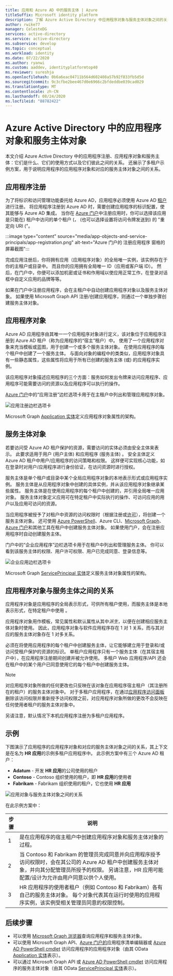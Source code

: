 ```yaml
---
title: 应用和 Azure AD 中的服务主体 | Azure
titleSuffix: Microsoft identity platform
description: 了解 Azure Active Directory 中应用程序对象与服务主体对象之间的关系。
author: rwike77
manager: CelesteDG
services: active-directory
ms.service: active-directory
ms.subservice: develop
ms.topic: conceptual
ms.workload: identity
ms.date: 07/22/2020
ms.author: ryanwi
ms.custom: aaddev, identityplatformtop40
ms.reviewer: sureshja
ms.openlocfilehash: 0b6a6eac04711b564d602408a57b92f833fb5d5d
ms.sourcegitcommit: 9c3cfbe2bee467d0e6966c2bfdeddbe039cad029
ms.translationtype: MT
ms.contentlocale: zh-CN
ms.lasthandoff: 08/24/2020
ms.locfileid: "88782422"
---
```

# <a name="application-and-service-principal-objects-in-azure-active-directory"></a>Azure Active Directory 中的应用程序对象和服务主体对象

本文介绍 Azure Active Directory 中的应用程序注册、应用程序对象和服务主体：它们是什么、它们的使用方式以及它们彼此之间的关系。 还展示了多租户示例方案，用于说明应用程序的应用程序对象和对应的服务主体对象之间的关系。

## <a name="application-registration"></a>应用程序注册
为了将标识和访问管理功能委托给 Azure AD，应用程序必须使用 Azure AD [租户](developer-glossary.md#tenant)进行注册。 将应用程序注册到 Azure AD 时，需要创建应用程序的标识配置，使其能够与 Azure AD 集成。 当你在 [Azure 门户][AZURE-Portal]中注册应用时，你可以选择该应用是只能在) 租户中访问的单个租户 (， (也可以选择设置将访问令牌发送到) 的 "重定向 URI ("。

:::image type="content" source="media/app-objects-and-service-principals/app-registration.png" alt-text="Azure 门户的 注册应用程序 窗格的屏幕截图":::

完成应用注册后，你将拥有应用（应用程序对象）的全局唯一实例，该实例存在于你的主租户或目录中。  而且你的应用拥有全局唯一 ID（应用或客户端 ID）。  然后，在门户中，你便可以添加机密或证书和作用域以使应用正常工作，在登录对话框中自定义应用的品牌等等。

如果在门户中注册应用程序，会在主租户中自动创建应用程序对象以及服务主体对象。  如果使用 Microsoft Graph API 注册/创建应用程序，则通过一个单独步骤创建服务主体对象。

## <a name="application-object"></a>应用程序对象
Azure AD 应用程序由其唯一一个应用程序对象进行定义，该对象位于应用程序注册到 Azure AD 租户（称为应用程序的“宿主”租户）中。  使用了一个应用程序对象来充当模板或蓝图，用于创建一个或多个服务主体对象。  在使用应用程序的每个租户中创建了一个服务主体。 与面向对象的编程中的类类似，应用程序对象具有一些静态属性，这些属性将应用于所有已创建的服务主体 (或) 的应用程序实例。

该应用程序对象描述应用程序的三个方面：服务如何发出令牌来访问应用程序、应用程序可能需要访问的资源以及应用程序可以执行的操作。

[Azure 门户][AZURE-Portal]中的“应用注册”边栏选项卡用于在主租户中列出和管理应用程序对象。

![应用注册边栏选项卡](./media/app-objects-and-service-principals/app-registrations-blade.png)

Microsoft Graph [Application 实体][MS-Graph-App-Entity]定义应用程序对象属性的架构。

## <a name="service-principal-object"></a>服务主体对象
若要访问受 Azure AD 租户保护的资源，需要访问的实体必须由安全主体来表示。 此要求适用于用户 (用户主体) 和应用程序 (服务主体) 。 安全主体定义 Azure AD 租户中用户/应用程序的访问策略和权限。 这样便可实现核心功能，如在登录时对用户/应用程序进行身份验证，在访问资源时进行授权。

服务主体是单个租户或目录中某个全局应用程序对象的本地表示形式或应用程序实例。 服务主体是从应用程序对象中创建的具体实例，并从该应用程序对象继承某些属性。  服务主体是在使用应用程序的每个租户中创建的，并引用全局唯一应用对象。  服务主体对象定义应用可在特定租户中实际执行的操作、可访问应用的用户以及应用可访问的资源。

当应用程序被授予了对租户中资源的访问权限时（根据注册或[许可](developer-glossary.md#consent)），将创建一个服务主体对象。 还可使用 [Azure PowerShell](howto-authenticate-service-principal-powershell.md)、Azure CLI、[Microsoft Graph](/graph/api/serviceprincipal-post-serviceprincipals?view=graph-rest-1.0&tabs=http)、[Azure 门户][AZURE-Portal]和其他工具在租户中创建服务主体对象。  如果使用门户，会在注册应用程序时自动创建服务主体。

门户中的“企业应用程序”边栏选项卡用于在租户中列出和管理服务主体。 你可以看到该服务主体的权限、用户许可权限、用户已完成同意、登录信息等。

![企业应用边栏选项卡](./media/app-objects-and-service-principals/enterprise-apps-blade.png)

Microsoft Graph [ServicePrincipal 实体][MS-Graph-Sp-Entity]定义服务主体对象属性的架构。

## <a name="relationship-between-application-objects-and-service-principals"></a>应用程序对象与服务主体之间的关系

应用程序对象是应用程序的全局表示形式，可供所有租户使用，而服务主体是本地表示形式，在特定租户中使用 。

应用程序对象用作模板，常见属性和默认属性从其中*派生*，以便在创建相应服务主体对象时使用。 因此，应用程序对象与软件应用程序存在 1 对 1 关系，而与其对应的服务主体对象存在 1 对多关系。

必须在将使用应用程序的每个租户中创建服务主体，让它能够建立用于登录和/或访问受租户保护的资源的标识。 单租户应用程序只有一个服务主体（在其宿主租户中），在应用程序注册期间创建并被允许使用。 多租户 Web 应用程序/API 还会在租户中的某个用户已同意使用它的每个租户中创建服务主体。

> [!NOTE]
> 对应用程序对象所做的任何更改也只反映在该对象在应用程序宿主租户（其注册所在的租户）的服务主体对象中。 对于多租户应用程序，在通过[应用程序访问面板](https://myapps.microsoft.com)删除该访问权限并重新授予访问权限之前，对应用程序对象所做的更改不会反映在任何使用者租户的服务主体对象中。
>
> 另请注意，默认情况下本机应用程序注册为多租户应用程序。

## <a name="example"></a>示例

下图演示了应用程序的应用程序对象和对应的服务主体对象之间的关系，其上下文是在名为 **HR 应用**的示例多租户应用程序中。 此示例方案中有三个 Azure AD 租户：

- **Adatum** - 开发 **HR 应用**的公司使用的租户
- **Contoso** - Contoso 组织使用的租户，即 **HR 应用**的使用者
- **Fabrikam** - Fabrikam 组织使用的租户，它也使用 **HR 应用**

![应用对象与服务主体对象之间的关系](./media/app-objects-and-service-principals/application-objects-relationship.svg)

在此示例方案中：

| 步骤 | 说明 |
|------|-------------|
| 1    | 是在应用程序的宿主租户中创建应用程序对象和服务主体对象的过程。 |
| 2    | 当 Contoso 和 Fabrikam 的管理员完成同意并向应用程序授予访问权限时，会在其公司的 Azure AD 租户中创建服务主体对象，并向其分配管理员所授予的权限。 另请注意，HR 应用可能配置/设计为允许由用户同意以供个人使用。 |
| 3    | HR 应用程序的使用者租户（例如 Contoso 和 Fabrikam）各有自己的服务主体对象。 每个对象代表其在运行时使用的应用程序实例，该实例受相关管理员同意的权限控制。 |

## <a name="next-steps"></a>后续步骤

- 可以使用 [Microsoft Graph 浏览器](https://developer.microsoft.com/graph/graph-explorer)查询应用程序和服务主体对象。
- 可以使用 Microsoft Graph API、[Azure 门户的][AZURE-Portal]应用程序清单编辑器或 [Azure AD PowerShell cmdlet](/powershell/azure/?view=azureadps-2.0) 访问应用程序的应用程序对象（由其 OData [Application 实体][MS-Graph-App-Entity]表示）。
- 可以通过 Microsoft Graph API 或 [Azure AD PowerShell cmdlet](/powershell/azure/?view=azureadps-2.0) 访问应用程序的服务主体对象（由其 OData [ServicePrincipal 实体][MS-Graph-Sp-Entity]表示）。

<!--Image references-->

<!--Reference style links -->
[MS-Graph-App-Entity]: /graph/api/resources/application
[MS-Graph-Sp-Entity]: /graph/api/resources/serviceprincipal
[AZURE-Portal]: https://portal.azure.com
